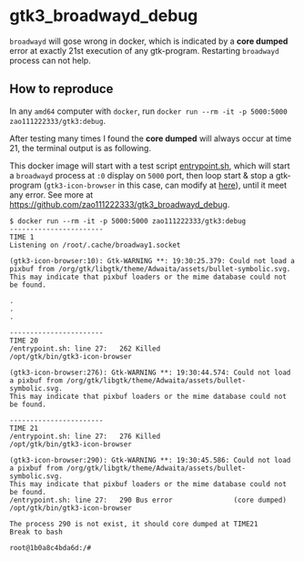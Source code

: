# gtk3_broadwayd_debug

`broadwayd` will gose wrong in docker, which is indicated by a **core dumped** error at exactly 21st execution of any gtk-program. Restarting `broadwayd` process can not help.

## How to reproduce

In any `amd64` computer with `docker`, run `docker run --rm -it -p 5000:5000 zao111222333/gtk3:debug`. 

After testing many times I found the **core dumped** will always occur at time 21, the terminal output is as following.

This docker image will start with a test script [entrypoint.sh](https://github.com/zao111222333/gtk3_broadwayd_debug/blob/main/entrypoint.sh), which will start a `broadwayd` process at `:0` display on `5000` port, then loop start & stop a gtk-program (`gtk3-icon-browser` in this case, can modify at [here](https://github.com/zao111222333/gtk3_broadwayd_debug/blob/main/entrypoint.sh#L13)), until it meet any error. See more at https://github.com/zao111222333/gtk3_broadwayd_debug.

``` shell
$ docker run --rm -it -p 5000:5000 zao111222333/gtk3:debug
-----------------------
TIME 1
Listening on /root/.cache/broadway1.socket

(gtk3-icon-browser:10): Gtk-WARNING **: 19:30:25.379: Could not load a pixbuf from /org/gtk/libgtk/theme/Adwaita/assets/bullet-symbolic.svg.
This may indicate that pixbuf loaders or the mime database could not be found.

.
.
.

-----------------------
TIME 20
/entrypoint.sh: line 27:   262 Killed                  /opt/gtk/bin/gtk3-icon-browser

(gtk3-icon-browser:276): Gtk-WARNING **: 19:30:44.574: Could not load a pixbuf from /org/gtk/libgtk/theme/Adwaita/assets/bullet-symbolic.svg.
This may indicate that pixbuf loaders or the mime database could not be found.

-----------------------
TIME 21
/entrypoint.sh: line 27:   276 Killed                  /opt/gtk/bin/gtk3-icon-browser

(gtk3-icon-browser:290): Gtk-WARNING **: 19:30:45.586: Could not load a pixbuf from /org/gtk/libgtk/theme/Adwaita/assets/bullet-symbolic.svg.
This may indicate that pixbuf loaders or the mime database could not be found.
/entrypoint.sh: line 27:   290 Bus error               (core dumped) /opt/gtk/bin/gtk3-icon-browser

The process 290 is not exist, it should core dumped at TIME21
Break to bash

root@1b0a8c4bda6d:/# 
```
